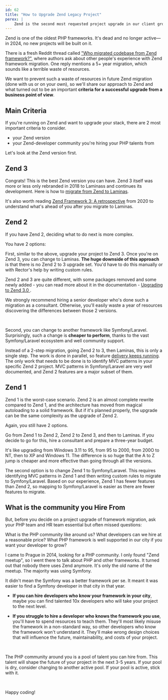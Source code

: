 ```yaml
---
id: 62
title: "How to Upgrade Zend Legacy Project"
perex: |
    Zend is the second most requested project upgrade in our client group and online forums. If you have no idea where to start, how should you approach the Zend upgrade? What criteria should you consider? What are the alternatives?
---
```


Zend is one of the oldest PHP frameworks. It's dead and no longer active—in 2024, no new projects will be built on it.

There is a fresh Reddit thread called ["Who migrated codebase from Zend framework?"](https://www.reddit.com/r/PHP/comments/1cibspi/who_migrate_codebase_from_zend_framework/), where authors ask about other people's experience with Zend framework migration. One reply mentions a 5+ year migration, which sounds like a terrible waste of resources.

We want to prevent such a waste of resources in future Zend migration (done with us or on your own), so we'll share our approach to Zend and what turned out to be an important **criteria for a successful upgrade from a business point of view**.

## Main Criteria

If you're running on Zend and want to upgrade your stack, there are 2 most important criteria to consider.

* your Zend version
* your Zend-developer community you're hiring your PHP talents from

Let's look at the Zend version first.

## Zend 3

Congrats! This is the best Zend version you can have. Zend 3 itself was more or less only rebranded in 2018 to Laminass and continues its development. Here is how to [migrate from Zend to Laminas](https://docs.laminas.dev/migration/).

It's also worth reading [Zend Framework 3: A retrospective](https://getlaminas.org/blog/2020-03-09-transferring-zf-to-laminas.html) from 2020 to understand what's ahead of you after you migrate to Laminas.

## Zend 2

If you have Zend 2, deciding what to do next is more complex.

You have 2 options:

First, similar to the above, upgrade your project to Zend 3. Once you're on Zend 3, you can change to Laminas. **The huge downside of this approach** is that there is no Zend 2 to 3 upgrade set. You'd have to do this manually or with Rector's help by writing custom rules.

Zend 2 and 3 are quite different, with some packages removed and some newly added - you can read more about it in the documentation - [Upgrading to Zend 3.0
](https://docs.zendframework.com/zend-mvc/migration/to-v3-0/).

We strongly recommend hiring a senior developer who's done such a migration as a consultant. Otherwise, you'll easily waste a year of resources discovering the differences between those 2 versions.

<br>

Second, you can change to another framework like Symfony/Laravel. Surprisingly, such a change is **cheaper to perform**, thanks to the vast Symfony/Laravel ecosystem and well community support.

Instead of a 2-step migration, going Zend 2 to 3, then Laminas, this is only a single step. The work is done in parallel, so feature [delivery keeps running](/blog/success-story-of-automated-framework-migration-from-fuelphp-to-laravel-of-400k-lines-application). The only work that needs to be done is to identify MVC patterns in your specific Zend 2 project. MVC patterns in Symfony/Laravel are very well documented, and Zend 2 features are a major subset of them.

## Zend 1

Zend 1 is the worst-case scenario. Zend 2 is an almost complete rewrite compared to Zend 1, and the architecture has moved from magical autoloading to a solid framework. But if it's planned properly, the upgrade can be the same complexity as the upgrade of Zend 2.

Again, you still have 2 options.

Go from Zend 1 to Zend 2, Zend 2 to Zend 3, and then to Laminas. If you decide to go for this, hire a consultant and prepare a three-year budget.

It's like upgrading from Windows 3.11 to 95, from 95 to 2000, from 200O to NT, then to XP and Windows 11. The difference is so huge that the A to Z jump is cheaper and more effective than going through all the versions.

The second option is to change Zend 1 to Symfony/Laravel. This requires identifying MVC patterns in Zend 1 and then writing custom rules to migrate to Symfony/Laravel. Based on our experience, Zend 1 has fewer features than Zend 2, so mapping to Symfony/Laravel is easier as there are fewer features to migrate.

## What is the community you Hire From

But, before you decide on a project upgrade of framework migration, ask your PHP team and HR team essential but often missed questions:

What is the PHP community like around us?
What developers can we hire at a reasonable price?
What PHP framework is well supported in our city if you want your developer to grow?

I came to Prague in 2014, looking for a PHP community. I only found "Zend meetup", so I went there to talk about PHP and other frameworks. It turned out that nobody there uses Zend anymore. It's only the old name of the meetup. The majority was using Symfony.

It didn't mean the Symfony was a better framework per se. It meant it was easier to find a Symfony developer in that city in that year.

* **If you can hire developers who know your framework in your city**, maybe you can find talented 10x developers who will take your project to the next level.

* **If you struggle to hire a developer who knows the framework you use**, you'll have to spend resources to teach them. They'll most likely misuse the framework in a non-standard way, so other developers who know the framework won't understand it. They'll make wrong design choices that will influence the future, maintainability, and costs of your project.

<br>

The PHP community around you is a pool of talent you can hire from. This talent will shape the future of your project in the next 3-5 years.
If your pool is dry, consider changing to another active pool. If your pool is active, stick with it.

<br>

Happy coding!
